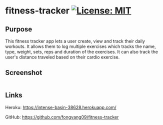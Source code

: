 # fitness-tracker [![License: MIT](https://img.shields.io/badge/License-MIT-yellow.svg)](https://opensource.org/licenses/MIT)

## Purpose

This fitness tracker app lets a user create, view and track their daily workouts. It allows them to log multiple exercises which tracks the name, type, weight, sets, reps and duration of the exercises. It can also track the user's distance traveled based on their cardio exercise.

## Screenshot

![]()

## Links

Heroku: https://intense-basin-38628.herokuapp.com/

GitHub: https://github.com/fongvang09/fitness-tracker